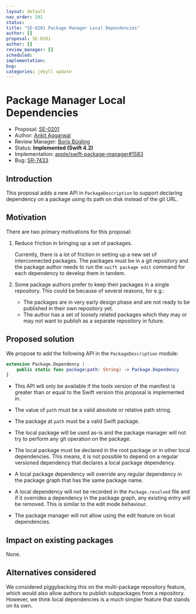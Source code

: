 ```yaml
---
layout: default
nav_order: 201
status: 
title: "SE-0201 Package Manager Local Dependencies"
author: []
proposal: SE-0201
author: []
review_manager: []
scheduled: 
implementation: 
bug: 
categories: jekyll update
---
```


# Package Manager Local Dependencies

* Proposal: [SE-0201](0201-package-manager-local-dependencies.md)
* Author: [Ankit Aggarwal](https://github.com/aciidb0mb3r)
* Review Manager: [Boris Bügling](https://github.com/neonichu)
* Status: **Implemented (Swift 4.2)**
* Implementation: [apple/swift-package-manager#1583](https://github.com/apple/swift-package-manager/pull/1583)
* Bug: [SR-7433](https://bugs.swift.org/browse/SR-7433)

## Introduction

This proposal adds a new API in `PackageDescription` to support declaring
dependency on a package using its path on disk instead of the git URL.

## Motivation

There are two primary motivations for this proposal:

1. Reduce friction in bringing up a set of packages.

	Currently, there is a lot of friction in setting up a new set of interconnected
packages. The packages must be in a git repository and the package author needs
to run the `swift package edit` command for each dependency to develop them in tandem.

2. Some package authors prefer to keep their packages in a single repository.
   This could be because of several reasons, for e.g.:

    * The packages are in very early design phase and are not ready to be published
    in their own repository yet.
    * The author has a set of loosely related packages which they may or may not
    want to publish as a separate repository in future.

## Proposed solution

We propose to add the following API in the `PackageDescription` module:

```swift
extension Package.Dependency {
    public static func package(path: String) -> Package.Dependency
}
```

* This API will only be available if the tools version of the manifest is
  greater than or equal to the Swift version this proposal is implemented in.

* The value of `path` must be a valid absolute or relative path string.

* The package at `path` must be a valid Swift package. 

* The local package will be used as-is and the package manager will not try to
  perform any git operation on the package.

* The local package must be declared in the root package or in other local
  dependencies. This means, it is not possible to depend on a regular versioned
  dependency that declares a local package dependency.

* A local package dependency will override any regular dependency in the package
  graph that has the same package name.

* A local dependency will not be recorded in the `Package.resolved` file and
  if it overrides a dependency in the package graph, any existing entry will be
  removed. This is similar to the edit mode behaviour.

* The package manager will not allow using the edit feature on local dependencies.

## Impact on existing packages

None.

## Alternatives considered

We considered piggybacking this on the multi-package repository feature, which
would also allow authors to publish subpackages from a repository. However, we
think local dependencies is a much simpler feature that stands on its own.

